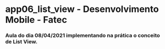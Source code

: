 # app06_list_view - Desenvolvimento Mobile - Fatec

### Aula do dia 08/04/2021 implementando na prática o conceito de List View.
